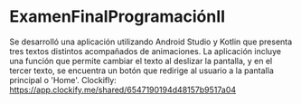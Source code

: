 # ExamenFinalProgramaciónII

Se desarrolló una aplicación utilizando Android Studio y Kotlin que presenta tres textos distintos acompañados de animaciones. La aplicación incluye una función que permite cambiar el texto al deslizar la pantalla, y en el tercer texto, se encuentra un botón que redirige al usuario a la pantalla principal o 'Home'.
Clockifly:
https://app.clockify.me/shared/6547190194d48157b9517a04


